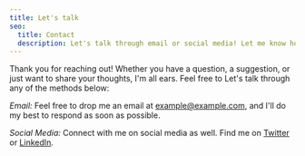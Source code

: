 ```yaml
---
title: Let's talk
seo:
  title: Contact
  description: Let's talk through email or social media! Let me know how I can help.
---
```


Thank you for reaching out! Whether you have a question, a suggestion, or just want to share your thoughts, I'm all ears. Feel free to Let's talk through any of the methods below:

_Email:_
Feel free to drop me an email at [example@example.com](mailto:example@example.com), and I'll do my best to respond as soon as possible.

_Social Media:_
Connect with me on social media as well. Find me on [Twitter](https://twitter.com) or [LinkedIn](https://www.linkedin.com/).
